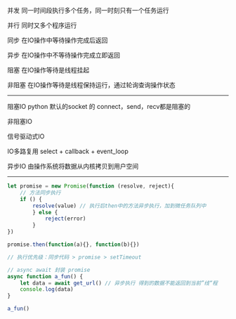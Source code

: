 并发 同一时间段执行多个任务，同一时刻只有一个任务运行

并行 同时又多个程序运行

同步 在IO操作中等待操作完成后返回

异步 在IO操作中不等待操作完成立即返回

阻塞 在IO操作等待是线程挂起

非阻塞 在IO操作等待是线程保持运行，通过轮询查询操作状态

---



阻塞IO python 默认的socket 的 connect，send，recv都是阻塞的

非阻塞IO

信号驱动式IO

IO多路复用 select + callback + event_loop

异步IO 由操作系统将数据从内核拷贝到用户空间



---

```js
let promise = new Promise(function (resolve, reject){
    // 方法同步执行
    if () {
        resolve(value) // 执行后then中的方法异步执行，加到微任务队列中
        } else {
            reject(error)
        }
})

promise.then(function(a){}, function(b){})

// 执行优先级：同步代码 > promise > setTimeout
```

```js
// async await 封装 promise
async function a_fun() {
    let data = await get_url() // 异步执行 得到的数据不能返回到当前”线“程
    console.log(data)
}

a_fun()
```

